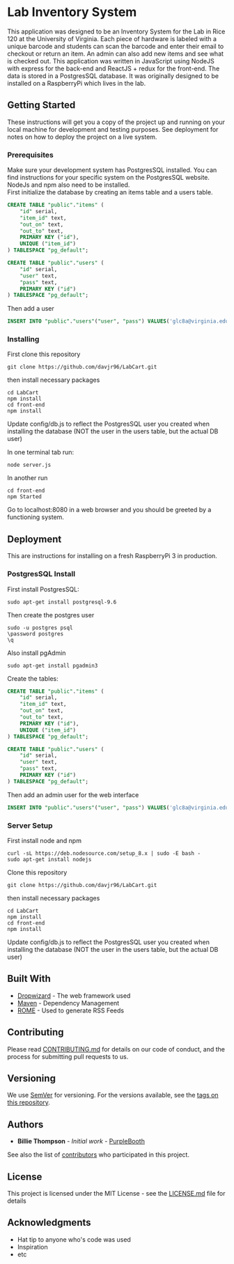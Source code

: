 # Lab Inventory System

This application was designed to be an Inventory System for the Lab in Rice 120 at the University of Virginia. Each piece of hardware is labeled with a unique barcode and students can scan the barcode and enter their email to checkout or return an item. An admin can also add new items and see what is checked out. This application was written in JavaScript using NodeJS with express for the back-end and ReactJS + redux for the front-end. The data is stored in a PostgresSQL database. It was originally designed to be installed on a RaspberryPi which lives in the lab.

## Getting Started

These instructions will get you a copy of the project up and running on your local machine for development and testing purposes. See deployment for notes on how to deploy the project on a live system.

### Prerequisites

Make sure your development system has PostgresSQL installed. You can find instructions for your specific system on the PostgresSQL website.
NodeJs and npm also need to be installed.  
First initialize the database by creating an items table and a users table.

```SQL
CREATE TABLE "public"."items" (
    "id" serial,
    "item_id" text,
    "out_on" text,
    "out_to" text,
    PRIMARY KEY ("id"),
    UNIQUE ("item_id")
) TABLESPACE "pg_default";

```
```SQL
CREATE TABLE "public"."users" (
    "id" serial,
    "user" text,
    "pass" text,
    PRIMARY KEY ("id")
) TABLESPACE "pg_default";
```
Then add a user
```SQL
INSERT INTO "public"."users"("user", "pass") VALUES('glc8a@virginia.edu', 'secret') RETURNING "id", "user", "pass";
```

### Installing

First clone this repository
```
git clone https://github.com/davjr96/LabCart.git
```

then install necessary packages
```
cd LabCart
npm install
cd front-end
npm install
```

Update config/db.js to reflect the PostgresSQL user you created when installing the database (NOT the user in the users table, but the actual DB user)

In one terminal tab run:
```
node server.js
```
In another run
```
cd front-end
npm Started
```

Go to localhost:8080 in a web browser and you should be greeted by a functioning system.



## Deployment

This are instructions for installing on a fresh RaspberryPi 3 in production.

### PostgresSQL Install
First install PostgresSQL:
```
sudo apt-get install postgresql-9.6
```
Then create the postgres user
```
sudo -u postgres psql
\password postgres
\q
```

Also install pgAdmin
```
sudo apt-get install pgadmin3
```
Create the tables:
```SQL
CREATE TABLE "public"."items" (
    "id" serial,
    "item_id" text,
    "out_on" text,
    "out_to" text,
    PRIMARY KEY ("id"),
    UNIQUE ("item_id")
) TABLESPACE "pg_default";

```
```SQL
CREATE TABLE "public"."users" (
    "id" serial,
    "user" text,
    "pass" text,
    PRIMARY KEY ("id")
) TABLESPACE "pg_default";
```
Then add an admin user for the web interface
```SQL
INSERT INTO "public"."users"("user", "pass") VALUES('glc8a@virginia.edu', 'secret') RETURNING "id", "user", "pass";
```

### Server Setup
First install node and npm
```
curl -sL https://deb.nodesource.com/setup_8.x | sudo -E bash -
sudo apt-get install nodejs
```
Clone this repository
```
git clone https://github.com/davjr96/LabCart.git
```

then install necessary packages
```
cd LabCart
npm install
cd front-end
npm install
```

Update config/db.js to reflect the PostgresSQL user you created when installing the database (NOT the user in the users table, but the actual DB user)

## Built With

* [Dropwizard](http://www.dropwizard.io/1.0.2/docs/) - The web framework used
* [Maven](https://maven.apache.org/) - Dependency Management
* [ROME](https://rometools.github.io/rome/) - Used to generate RSS Feeds

## Contributing

Please read [CONTRIBUTING.md](https://gist.github.com/PurpleBooth/b24679402957c63ec426) for details on our code of conduct, and the process for submitting pull requests to us.

## Versioning

We use [SemVer](http://semver.org/) for versioning. For the versions available, see the [tags on this repository](https://github.com/your/project/tags).

## Authors

* **Billie Thompson** - *Initial work* - [PurpleBooth](https://github.com/PurpleBooth)

See also the list of [contributors](https://github.com/your/project/contributors) who participated in this project.

## License

This project is licensed under the MIT License - see the [LICENSE.md](LICENSE.md) file for details

## Acknowledgments

* Hat tip to anyone who's code was used
* Inspiration
* etc
